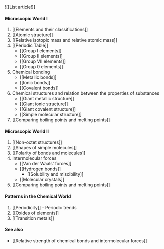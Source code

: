 ![[List article!]]

#### Microscopic World I
1. [[Elements and their classifications]]
2. [[Atomic structure]]
3. [[Relative isotopic mass and relative atomic mass]]
4. [[Periodic Table]]
	- [[Group I elements]]
	- [[Group II elements]]
	- [[Group VII elements]]
	- [[Group 0 elements]]
5. Chemical bonding
	- [[Metallic bonds]]
	- [[Ionic bonds]]
	- [[Covalent bonds]]
6. Chemical structures and relation between the properties of substances
	- [[Giant metallic structure]]
	- [[Giant ionic structure]]
	- [[Giant covalent structure]]
	- [[Simple molecular structure]]
7. [[Comparing boiling points and melting points]]

#### Microscopic World II
1. [[Non-octet structures]]
2. [[Shapes of simple molecules]]
3. [[Polarity of bonds and molecules]]
4. Intermolecular forces
	- [[Van der Waals' forces]]
	- [[Hydrogen bonds]]
		- [[Solubility and miscibility]]
	- [[Molecular crystals]]
5. [[Comparing boiling points and melting points]]

#### Patterns in the Chemical World
1. [[Periodicity]] - Periodic trends
2. [[Oxides of elements]]
3. [[Transition metals]]

#### See also
- [[Relative strength of chemical bonds and intermolecular forces]]
